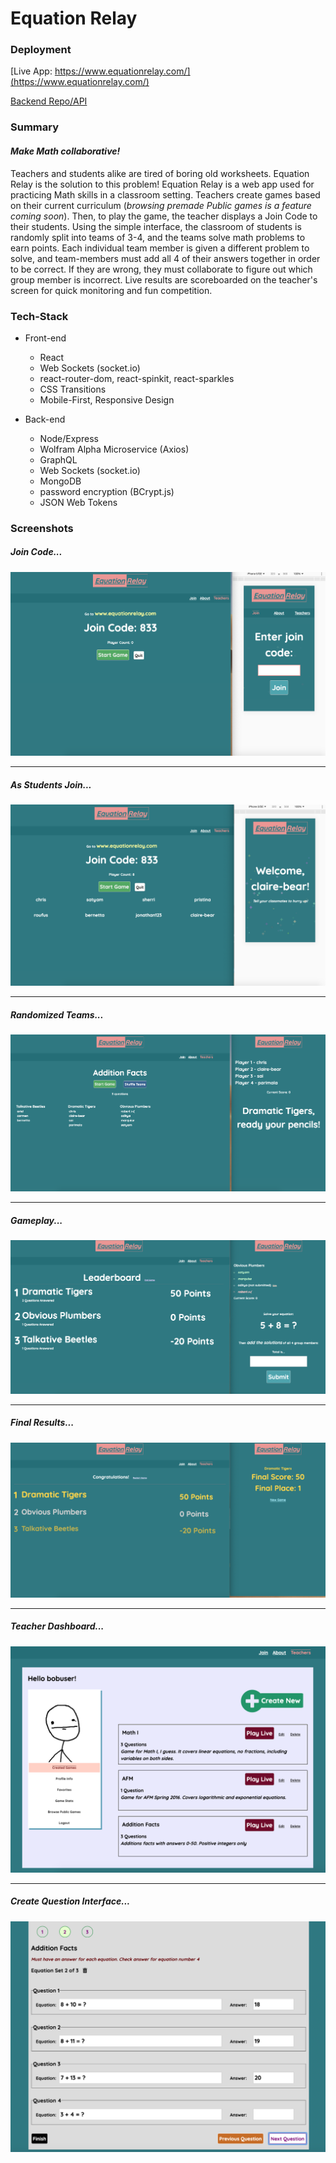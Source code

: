 # Equation Relay


### Deployment

[Live App: https://www.equationrelay.com/](https://www.equationrelay.com/)

[Backend Repo/API](https://github.com/MorganHuegel/equation-relay-server)


### Summary

#### *Make Math collaborative!*

Teachers and students alike are tired of boring old worksheets.  Equation Relay is the solution to this problem!  Equation Relay is a web app used for practicing Math skills in a classroom setting.  Teachers create games based on their current curriculum (*browsing premade Public games is a feature coming soon*).  Then, to play the game, the teacher displays a Join Code to their students.  Using the simple interface, the classroom of students is randomly split into teams of 3-4, and the teams solve math problems to earn points.  Each individual team member is given a different problem to solve, and team-members must add all 4 of their answers together in order to be correct.  If they are wrong, they must collaborate to figure out which group member is incorrect.  Live results are scoreboarded on the teacher's screen for quick monitoring and fun competition.

### Tech-Stack

* Front-end
    * React
    * Web Sockets (socket.io)
    * react-router-dom, react-spinkit, react-sparkles
    * CSS Transitions
    * Mobile-First, Responsive Design

* Back-end
    * Node/Express
    * Wolfram Alpha Microservice (Axios)
    * GraphQL
    * Web Sockets (socket.io)
    * MongoDB
    * password encryption (BCrypt.js)
    * JSON Web Tokens
    
### Screenshots
##### Join Code...
![Join Code](./src/images/screenshots/screenshot-two-screens-join.png)
***
##### As Students Join...
![As Students Join](./src/images/screenshots/screenshot-two-screens-waiting.png)
***
##### Randomized Teams...
![Randomized Teams](./src/images/screenshots/screenshot-two-screens-teams.png)
***
##### Gameplay...
![Gameplay Screen](./src/images/screenshots/screenshot-two-screens-games.png)
***
##### Final Results...
![Final Results Screen](./src/images/screenshots/screenshot-two-screens-final.png)
***
##### Teacher Dashboard...
![Teacher Dashboard](./src/images/screenshots/screenshot-teacher-dashboard.png)
***
##### Create Question Interface...
![Create Question Interface](./src/images/screenshots/screenshot-create-questions.png)
